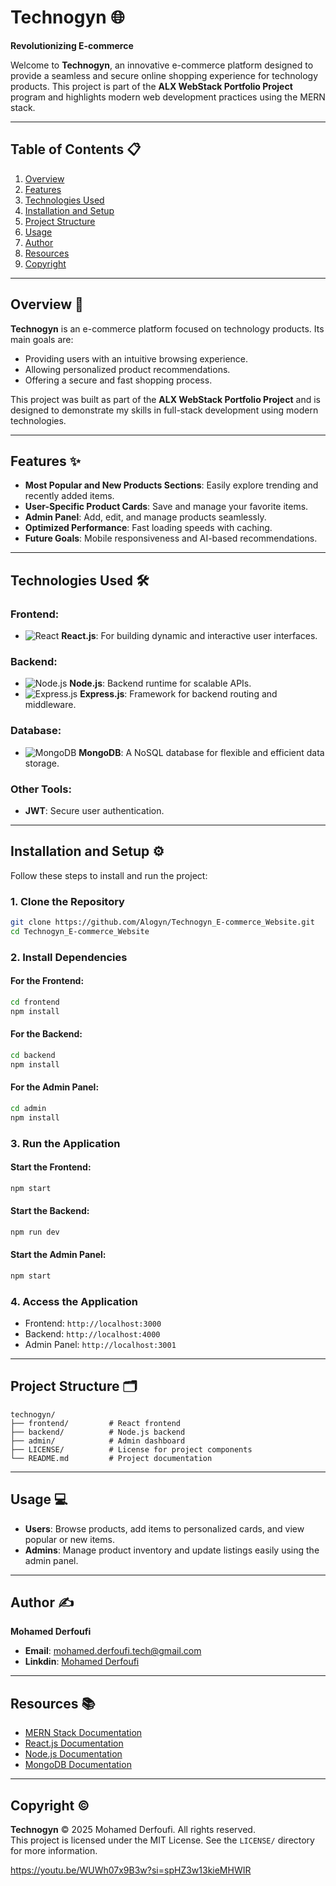 # **Technogyn** 🌐  
**Revolutionizing E-commerce**  

Welcome to **Technogyn**, an innovative e-commerce platform designed to provide a seamless and secure online shopping experience for technology products. This project is part of the **ALX WebStack Portfolio Project** program and highlights modern web development practices using the MERN stack.

---

## **Table of Contents** 📋  
1. [Overview](#overview)  
2. [Features](#features)  
3. [Technologies Used](#technologies-used)  
4. [Installation and Setup](#installation-and-setup)  
5. [Project Structure](#project-structure)  
6. [Usage](#usage)  
7. [Author](#author)  
8. [Resources](#resources)  
9. [Copyright](#copyright)  

---

## **Overview** 🛒  
**Technogyn** is an e-commerce platform focused on technology products. Its main goals are:
- Providing users with an intuitive browsing experience.
- Allowing personalized product recommendations.
- Offering a secure and fast shopping process.

This project was built as part of the **ALX WebStack Portfolio Project** and is designed to demonstrate my skills in full-stack development using modern technologies.

---

## **Features** ✨  
- **Most Popular and New Products Sections**: Easily explore trending and recently added items.
- **User-Specific Product Cards**: Save and manage your favorite items.
- **Admin Panel**: Add, edit, and manage products seamlessly.
- **Optimized Performance**: Fast loading speeds with caching.
- **Future Goals**: Mobile responsiveness and AI-based recommendations.

---

## **Technologies Used** 🛠️  
### Frontend:
- ![React](https://img.shields.io/badge/React-61DAFB?logo=react&logoColor=white) **React.js**: For building dynamic and interactive user interfaces.

### Backend:
- ![Node.js](https://img.shields.io/badge/Node.js-339933?logo=node.js&logoColor=white) **Node.js**: Backend runtime for scalable APIs.
- ![Express.js](https://img.shields.io/badge/Express.js-000000?logo=express&logoColor=white) **Express.js**: Framework for backend routing and middleware.

### Database:
- ![MongoDB](https://img.shields.io/badge/MongoDB-47A248?logo=mongodb&logoColor=white) **MongoDB**: A NoSQL database for flexible and efficient data storage.

### Other Tools:
- **JWT**: Secure user authentication.

---

## **Installation and Setup** ⚙️  
Follow these steps to install and run the project:

### **1. Clone the Repository**
```bash
git clone https://github.com/Alogyn/Technogyn_E-commerce_Website.git
cd Technogyn_E-commerce_Website
```

### **2. Install Dependencies**
#### For the Frontend:
```bash
cd frontend
npm install
```

#### For the Backend:
```bash
cd backend
npm install
```

#### For the Admin Panel:
```bash
cd admin
npm install
```

### **3. Run the Application**
#### Start the Frontend:
```bash
npm start
```

#### Start the Backend:
```bash
npm run dev
```

#### Start the Admin Panel:
```bash
npm start
```

### **4. Access the Application**
- Frontend: `http://localhost:3000`
- Backend: `http://localhost:4000`
- Admin Panel: `http://localhost:3001`

---

## **Project Structure** 🗂️  
```plaintext
technogyn/
├── frontend/         # React frontend
├── backend/          # Node.js backend
├── admin/            # Admin dashboard
├── LICENSE/          # License for project components
└── README.md         # Project documentation
```

---

## **Usage** 💻  
- **Users**: Browse products, add items to personalized cards, and view popular or new items.
- **Admins**: Manage product inventory and update listings easily using the admin panel.

---

## **Author** ✍️  
**Mohamed Derfoufi**  
- **Email**: [mohamed.derfoufi.tech@gmail.com](mailto:mohamed.derfoufi.tech@gmail.com)  
- **Linkdin**: [Mohamed Derfoufi](https://github.com/Alogyn](https://www.linkedin.com/in/derfoufi-mohamed/))  

---

## **Resources** 📚  
- [MERN Stack Documentation](https://www.mongodb.com/mern-stack)
- [React.js Documentation](https://reactjs.org/docs/getting-started.html)
- [Node.js Documentation](https://nodejs.org/en/docs/)
- [MongoDB Documentation](https://www.mongodb.com/docs/)

---

## **Copyright** ©️  
**Technogyn** © 2025 Mohamed Derfoufi. All rights reserved.  
This project is licensed under the MIT License. See the `LICENSE/` directory for more information.

https://youtu.be/WUWh07x9B3w?si=spHZ3w13kieMHWIR
